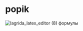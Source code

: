 # popik
![lagrida_latex_editor (8)](https://user-images.githubusercontent.com/114459471/208235231-da6d1bec-76b8-443e-b3d3-814894315602.png)
формулы
